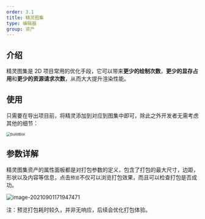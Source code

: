 ```yaml
---
order: 3.1
title: 精灵图集
type: 编辑器
group: 资产
---
```


## 介绍

精灵图集是 2D 项目常用的优化手段，它可以带来**更少的绘制次数**，**更少的显存占用**和**更少的资源请求次数**，从而大大提升渲染性能。

## 使用

只需要在导出项目前，将精灵添加到对应到图集中即可，除此之外开发者无需考虑其他的细节：

<img src="https://gw.alipayobjects.com/zos/OasisHub/29140fd3-54ff-450c-8e56-4f499328feb8/buildBox.gif" alt="buildBox" style="zoom: 67%;" />

## 参数详解

精灵图集资产的属性面板都是对打包参数的定义，包含了打包的最大尺寸，边距，形状以及内容等信息，点击`预览`不仅可以浏览打包效果，而且可以检查打包是否成功。

![image-20210901171947471](https://gw.alipayobjects.com/zos/OasisHub/2693707d-4021-4fce-9e05-37f3061306bc/image-20210901171947471.png)

注：预览打包耗时较久，并非无响应，后续会优化打包体验。
